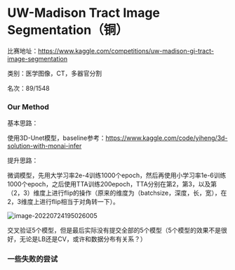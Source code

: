 # UW-Madison Tract Image Segmentation（铜）

比赛地址：https://www.kaggle.com/competitions/uw-madison-gi-tract-image-segmentation

类别：医学图像，CT，多器官分割

名次：89/1548

### Our Method

基本思路：

使用3D-Unet模型，baseline参考：https://www.kaggle.com/code/yiheng/3d-solution-with-monai-infer

提升思路：

微调模型，先用大学习率2e-4训练1000个epoch，然后再使用小学习率1e-6训练1000个epoch，之后使用TTA训练200epoch，TTA分别在第2，第3，以及第（2，3）维度上进行flip的操作（原来的维度为（batchsize，深度，长，宽），在2，3维度上进行flip相当于对角转一下）。

![image-20220724195026005](D:\OneDrive\Documents\cv-point\imgs\kaggle-uw1.png)

交叉验证5个模型，但是最后实际没有提交全部的5个模型（5个模型的效果不是很好，无论是LB还是CV，或许和数据分布有关系？）

### 一些失败的尝试

